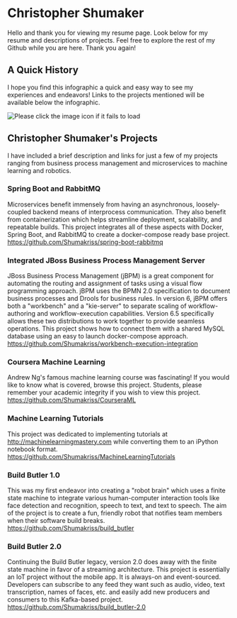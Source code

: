 # Christopher Shumaker
Hello and thank you for viewing my resume page. Look below for my resume and descriptions of projects. Feel free to explore the rest of my Github while you are here. Thank you again!

## A Quick History
I hope you find this infographic a quick and easy way to see my experiences and endeavors! Links to the projects mentioned will be available below the infographic.

<img src="https://docs.google.com/drawings/d/1KkPa5rz64fCK_78Y1i78fHuhwYXlpkRyy178Y2TL1C8/pub?w=2020&amp;h=3561" alt="Please click the image icon if it fails to load">

## Christopher Shumaker's Projects
I have included a brief description and links for just a few of my projects ranging from business process management and microservices to machine learning and robotics.

### Spring Boot and RabbitMQ
Microservices benefit immensely from having an asynchronous, loosely-coupled backend means of interprocess communication. They also benefit from containerization which helps streamline deployment, scalability, and repeatable builds. This project integrates all of these aspects with Docker, Spring Boot, and RabbitMQ to create a docker-compose ready base project.<br/>
https://github.com/Shumakriss/spring-boot-rabbitmq

### Integrated JBoss Business Process Management Server
JBoss Business Process Management (jBPM) is a great component for automating the routing and assignment of tasks using a visual flow programming approach. jBPM uses the BPMN 2.0 specification to document business processes and Drools for business rules. In version 6, jBPM offers both a "workbench" and a "kie-server" to separate scaling of workflow-authoring and workflow-execution capabilities. Version 6.5 specifically allows these two distributions to work together to provide seamless operations. This project shows how to connect them with a shared MySQL database using an easy to launch docker-compose approach.<br/>
https://github.com/Shumakriss/workbench-execution-integration

### Coursera Machine Learning
Andrew Ng's famous machine learning course was fascinating! If you would like to know what is covered, browse this project. Students, please remember your academic integrity if you wish to view this project.<br/>
https://github.com/Shumakriss/CourseraML

### Machine Learning Tutorials
This project was dedicated to implementing tutorials at http://machinelearningmastery.com while converting them to an iPython notebook format.<br/>
https://github.com/Shumakriss/MachineLearningTutorials

### Build Butler 1.0
This was my first endeavor into creating a "robot brain" which uses a finite state machine to integrate various human-computer interaction tools like face detection and recognition, speech to text, and text to speech. The aim of the project is to create a fun, friendly robot that notifies team members when their software build breaks.<br/>
https://github.com/Shumakriss/build_butler

### Build Butler 2.0
Continuing the Build Butler legacy, version 2.0 does away with the finite state machine in favor of a streaming architecture. This project is essentially an IoT project without the mobile app. It is always-on and event-sourced. Developers can subscribe to any feed they want such as audio, video, text transcription, names of faces, etc. and easily add new producers and consumers to this Kafka-based project.<br/>
https://github.com/Shumakriss/build_butler-2.0
